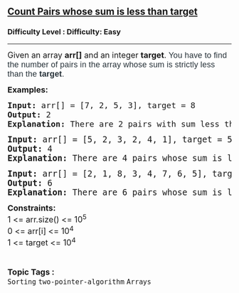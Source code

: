 <h2><a href="https://www.geeksforgeeks.org/problems/count-pairs-whose-sum-is-less-than-target/1?page=1&category=two-pointer-algorithm&sortBy=difficulty">Count Pairs whose sum is less than target</a></h2><h3>Difficulty Level : Difficulty: Easy</h3><hr><div class="problems_problem_content__Xm_eO"><p><span style="font-size: 18px;">Given an array&nbsp;<strong>arr[]</strong>&nbsp;and an integer&nbsp;<strong>target</strong>.&nbsp;</span><span style="background-color: #ffffff; color: #273239; font-family: Nunito, sans-serif; font-size: 18px; letter-spacing: 0.162px; text-align: justify;">You have to find the number of pairs in the array whose sum is strictly less than the&nbsp;<strong>target</strong>.</span></p>
<p><strong style="font-size: 18px;">Examples:</strong></p>
<pre><span style="font-size: 18px;"><strong>Input: </strong></span><span style="font-size: 18px;">arr[] = [7, 2, 5, 3], target = 8</span><span style="font-size: 18px;">
<strong>Output: </strong>2<strong>
Explanation: </strong></span><span style="font-size: 18px;">There are 2 pairs with sum less than 8: (2, 5) and (2, 3). </span></pre>
<pre><span style="font-size: 14pt;"><strong>Input: </strong>arr[] = [5, 2, 3, 2, 4, 1], target = 5
<strong>Output: </strong>4<strong>
Explanation: </strong></span><span style="font-size: 18.6667px;">There are 4 pairs whose sum is less than 5: (2, 2), (2, 1), (3, 1) and (2, 1).<br></span></pre>
<pre><span style="font-size: 14pt;"><strong>Input: </strong>arr[] = [2, 1, 8, 3, 4, 7, 6, 5], target = 7
<strong>Output: </strong>6<strong>
Explanation: </strong></span><span style="font-size: 18.6667px;">There are 6 pairs whose sum is less than 7: (2, 1), (2, 3), (2, 4), (1, 3), (1, 4) and (1, 5).</span></pre>
<p><span style="font-size: 18px;"><strong>Constraints:<br></strong>1 &lt;= arr.size() &lt;= 10<sup>5</sup><strong><br></strong></span><span style="font-size: 18px;">0 &lt;= arr[i]&nbsp;</span><span style="font-size: 18px;">&lt;= 10<sup>4</sup></span><span style="font-size: 18px;"><br></span><span style="font-size: 18px;">1 &lt;= target &lt;= 10<sup>4</sup></span></p></div><br><p><span style=font-size:18px><strong>Topic Tags : </strong><br><code>Sorting</code>&nbsp;<code>two-pointer-algorithm</code>&nbsp;<code>Arrays</code>&nbsp;